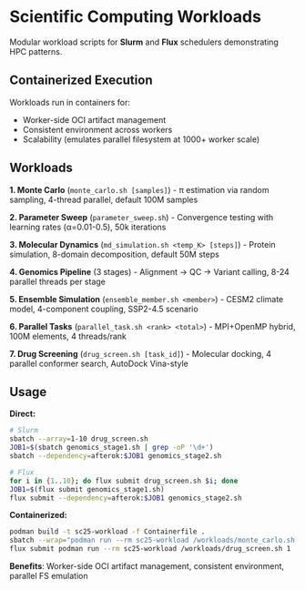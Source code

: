 # Scientific Computing Workloads

Modular workload scripts for **Slurm** and **Flux** schedulers demonstrating HPC patterns.

## Containerized Execution

Workloads run in containers for:
- Worker-side OCI artifact management
- Consistent environment across workers
- Scalability (emulates parallel filesystem at 1000+ worker scale)

## Workloads

**1. Monte Carlo** (`monte_carlo.sh [samples]`) - π estimation via random sampling, 4-thread parallel, default 100M samples

**2. Parameter Sweep** (`parameter_sweep.sh`) - Convergence testing with learning rates (α=0.01-0.5), 50k iterations

**3. Molecular Dynamics** (`md_simulation.sh <temp_K> [steps]`) - Protein simulation, 8-domain decomposition, default 50M steps

**4. Genomics Pipeline** (3 stages) - Alignment → QC → Variant calling, 8-24 parallel threads per stage

**5. Ensemble Simulation** (`ensemble_member.sh <member>`) - CESM2 climate model, 4-component coupling, SSP2-4.5 scenario

**6. Parallel Tasks** (`parallel_task.sh <rank> <total>`) - MPI+OpenMP hybrid, 100M elements, 4 threads/rank

**7. Drug Screening** (`drug_screen.sh [task_id]`) - Molecular docking, 4 parallel conformer search, AutoDock Vina-style

## Usage

**Direct:**
```bash
# Slurm
sbatch --array=1-10 drug_screen.sh
JOB1=$(sbatch genomics_stage1.sh | grep -oP '\d+')
sbatch --dependency=afterok:$JOB1 genomics_stage2.sh

# Flux
for i in {1..10}; do flux submit drug_screen.sh $i; done
JOB1=$(flux submit genomics_stage1.sh)
flux submit --dependency=afterok:$JOB1 genomics_stage2.sh
```

**Containerized:**
```bash
podman build -t sc25-workload -f Containerfile .
sbatch --wrap="podman run --rm sc25-workload /workloads/monte_carlo.sh 1000000"
flux submit podman run --rm sc25-workload /workloads/drug_screen.sh 1
```

**Benefits**: Worker-side OCI artifact management, consistent environment, parallel FS emulation

